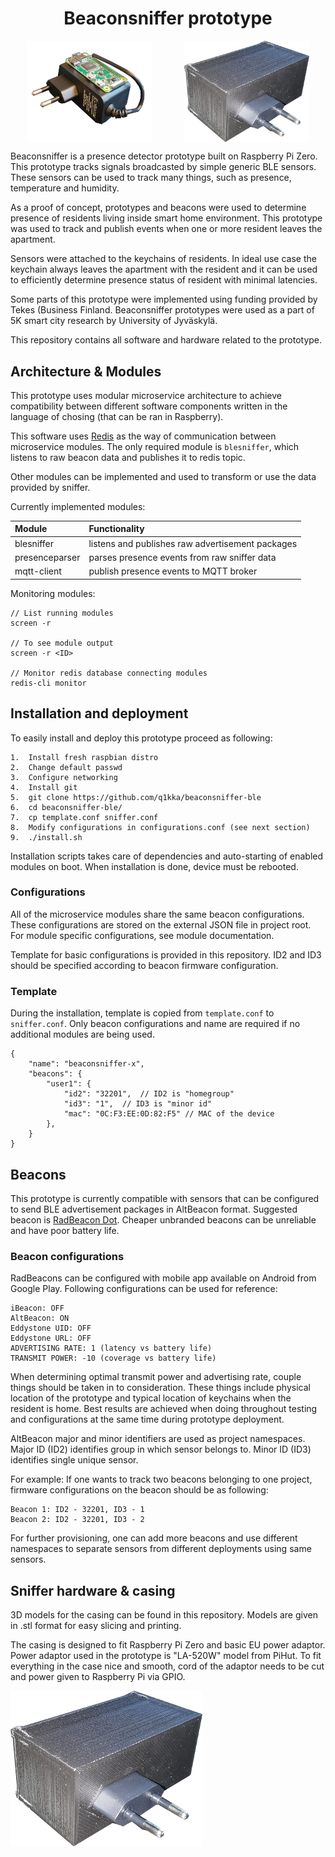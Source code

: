 <h1 style="text-align:center">Beaconsniffer prototype</h1>
<div style="display: flex; justify-content: space-around">
<img style="width: 200px"src="doc/hardware1.png"></img>
<img style="width: 200px"src="doc/bsniffer.png"></img>
</div>

Beaconsniffer is a presence detector prototype built on Raspberry Pi Zero. This prototype tracks signals broadcasted by simple generic BLE sensors. These sensors can be used to track many things, such as presence, temperature and humidity.

As a proof of concept, prototypes and beacons were used to determine presence of residents living inside smart home environment. This prototype was used to track and publish events when one or more resident leaves the apartment. 

Sensors were attached to the keychains of residents. In ideal use case the keychain always leaves the apartment with the resident and it can be used to efficiently determine presence status of resident with minimal latencies.

Some parts of this prototype were implemented using funding provided by Tekes (Business Finland. Beaconsniffer prototypes were used as a part of 5K smart city research by University of Jyväskylä.

This repository contains all software and hardware related to the prototype.

## Architecture & Modules

This prototype uses modular microservice architecture to achieve compatibility between different software components written in the language of chosing (that can be ran in Raspberry).

This software uses [Redis](https://github.com/antirez/redis) as the way of communication between microservice modules. The only required module is ``blesniffer``, which listens to raw beacon data and publishes it to redis topic.

Other modules can be implemented and used to transform or use the data provided by sniffer.

Currently implemented modules:

| Module            | Functionality                             |
|:------------------|:------------------------------------------|
| blesniffer        | listens and publishes raw advertisement packages        |
| presenceparser    | parses presence events from raw sniffer data         |
| mqtt-client       | publish presence events to MQTT broker   |

Monitoring modules:

```
// List running modules
screen -r

// To see module output 
screen -r <ID>

// Monitor redis database connecting modules
redis-cli monitor
```

## Installation and deployment
To easily install and deploy this prototype proceed as following:
```
1.  Install fresh raspbian distro
2.  Change default passwd
3.  Configure networking
4.  Install git
5.  git clone https://github.com/q1kka/beaconsniffer-ble
6.  cd beaconsniffer-ble/
7.  cp template.conf sniffer.conf
8.  Modify configurations in configurations.conf (see next section)
9.  ./install.sh
```
Installation scripts takes care of dependencies and auto-starting of enabled modules on boot. When installation is done, device must be rebooted.

### Configurations
All of the microservice modules share the same beacon configurations. These configurations are stored on the external JSON file in project root. For module specific configurations, see module documentation.

Template for basic configurations is provided in this repository. ID2 and ID3 should be specified according to beacon firmware configuration.

### Template
During the installation, template is copied from ```template.conf``` to ```sniffer.conf```. Only beacon configurations and name are required if no additional modules are being used.
``` 
{   
    "name": "beaconsniffer-x", 
    "beacons": {
        "user1": {
            "id2": "32201",  // ID2 is "homegroup"
            "id3": "1",  // ID3 is "minor id"
            "mac": "0C:F3:EE:0D:82:F5" // MAC of the device
        },
    }
}
```

## Beacons
This prototype is currently compatible with sensors that can be configured to send BLE advertisement packages in AltBeacon format. Suggested beacon is [RadBeacon Dot](/). Cheaper unbranded beacons can be unreliable and have poor battery life.

### Beacon configurations
RadBeacons can be configured with mobile app available on Android from Google Play. Following configurations can be used for reference:

```
iBeacon: OFF
AltBeacon: ON
Eddystone UID: OFF
Eddystone URL: OFF
ADVERTISING RATE: 1 (latency vs battery life)
TRANSMIT POWER: -10 (coverage vs battery life)
```

When determining optimal transmit power and advertising rate, couple things should be taken in to consideration. These things include physical location of the prototype and typical location of keychains when the resident is home. Best results are achieved when doing throughout testing and configurations at the same time during prototype deployment.

AltBeacon major and minor identifiers are used as project namespaces. Major ID (ID2) identifies group in which sensor belongs to. Minor ID (ID3) identifies single unique sensor.

For example: If one wants to track two beacons belonging to one project, firmware configurations on the beacon should be as following:
```
Beacon 1: ID2 - 32201, ID3 - 1
Beacon 2: ID2 - 32201, ID3 - 2
```

For further provisioning, one can add more beacons and use different namespaces to separate sensors from different deployments using same sensors.
 
## Sniffer hardware & casing 
3D models for the casing can be found in this repository. Models are given in .stl format for easy slicing and printing.

The casing is designed to fit Raspberry Pi Zero and basic EU power adaptor. Power adaptor used in the prototype is "LA-520W" model from PiHut. To fit everything in the case nice and smooth, cord of the adaptor needs to be cut and power given to Raspberry Pi via GPIO.

![Hardware in the case](/doc/bsniffer.png)

